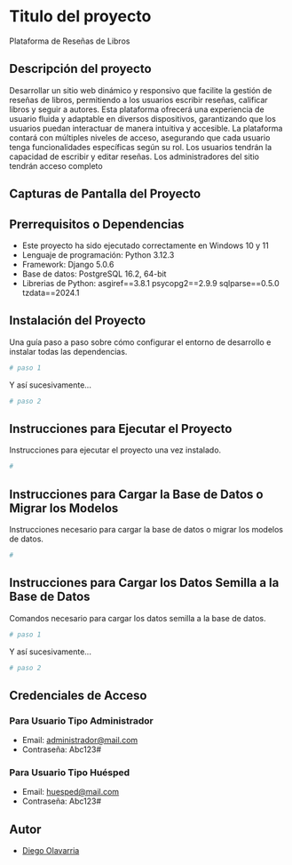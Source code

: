 # Titulo del proyecto

Plataforma de Reseñas de Libros

## Descripción del proyecto
Desarrollar un sitio web dinámico y responsivo que facilite la gestión de reseñas de libros,
permitiendo a los usuarios escribir reseñas, calificar libros y seguir a autores. Esta
plataforma ofrecerá una experiencia de usuario fluida y adaptable en diversos dispositivos,
garantizando que los usuarios puedan interactuar de manera intuitiva y accesible.
La plataforma contará con múltiples niveles de acceso, asegurando que cada usuario
tenga funcionalidades específicas según su rol. Los usuarios tendrán la capacidad de
escribir y editar reseñas. Los administradores del sitio tendrán acceso completo

## Capturas de Pantalla del Proyecto




## Prerrequisitos o Dependencias


- Este proyecto ha sido ejecutado correctamente en Windows 10 y 11
- Lenguaje de programación: Python 3.12.3
- Framework: Django 5.0.6
- Base de datos: PostgreSQL 16.2, 64-bit
- Librerias de Python:
﻿asgiref==3.8.1
psycopg2==2.9.9
sqlparse==0.5.0
tzdata==2024.1

## Instalación del Proyecto

Una guía paso a paso sobre cómo configurar el entorno de desarrollo e instalar todas las dependencias.

```bash
# paso 1
```

Y así sucesivamente...

```bash
# paso 2
```

## Instrucciones para Ejecutar el Proyecto

Instrucciones para ejecutar el proyecto una vez instalado.

```bash
#
```

## Instrucciones para Cargar la Base de Datos o Migrar los Modelos

Instrucciones necesario para cargar la base de datos o migrar los modelos de datos.

```bash
#
```

## Instrucciones para Cargar los Datos Semilla a la Base de Datos

Comandos necesario para cargar los datos semilla a la base de datos.

```bash
# paso 1
```

Y así sucesivamente...

```bash
# paso 2
```

## Credenciales de Acceso

### Para Usuario Tipo Administrador

- Email: administrador@mail.com
- Contraseña: Abc123#

### Para Usuario Tipo Huésped

- Email: huesped@mail.com
- Contraseña: Abc123#

## Autor

- [Diego Olavarria](https://github.com/Dolavarria)
